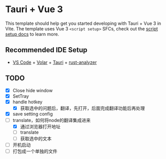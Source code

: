 # Tauri + Vue 3

This template should help get you started developing with Tauri + Vue 3 in Vite. The template uses Vue 3 `<script setup>` SFCs, check out the [script setup docs](https://v3.vuejs.org/api/sfc-script-setup.html#sfc-script-setup) to learn more.

## Recommended IDE Setup

- [VS Code](https://code.visualstudio.com/) + [Volar](https://marketplace.visualstudio.com/items?itemName=Vue.volar) + [Tauri](https://marketplace.visualstudio.com/items?itemName=tauri-apps.tauri-vscode) + [rust-analyzer](https://marketplace.visualstudio.com/items?itemName=rust-lang.rust-analyzer)

## TODO

- [x] Close hide window
- [x] SetTray
- [x] handle hotkey
  - [x] 获取选中的问题后，翻译，先打开，后面完成翻译功能后再处理
- [x] save setting config
- [ ] translate，如何将node的翻译集成进来
  - [x] 通过浏览器打开地址
  - [ ] translate
  - [ ] 获取选中的文本
- [ ] 开机启动
- [ ] 打包成一个单独的文件
